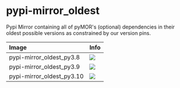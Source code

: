 
# pypi-mirror_oldest

Pypi Mirror containing all of pyMOR's (optional) dependencies in their oldest
possible versions as constrained by our version pins.

| Image  | Info |
| :----- | :--- |
| pypi-mirror_oldest_py3.8 | [![](https://img.shields.io/docker/pulls/pymor/pypi-mirror_oldest_py3.8.svg)](https://hub.docker.com/repository/docker/pymor/pypi-mirror_oldest_py3.8 "pypi-mirror_oldest mixin") |
| pypi-mirror_oldest_py3.9 | [![](https://img.shields.io/docker/pulls/pymor/pypi-mirror_oldest_py3.9.svg)](https://hub.docker.com/repository/docker/pymor/pypi-mirror_oldest_py3.9 "pypi-mirror_oldest mixin") |
| pypi-mirror_oldest_py3.10 | [![](https://img.shields.io/docker/pulls/pymor/pypi-mirror_oldest_py3.10.svg)](https://hub.docker.com/repository/docker/pymor/pypi-mirror_oldest_py3.10 "pypi-mirror_oldest mixin") |
